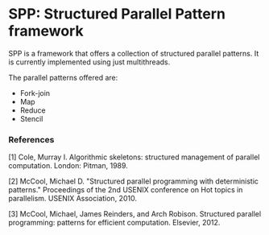 # SPP: Structured Parallel Pattern framework

SPP is a framework that offers a collection of structured parallel patterns.
It is currently implemented using just multithreads.

The parallel patterns offered are:
* Fork-join
* Map
* Reduce
* Stencil

### References

[1] Cole, Murray I. Algorithmic skeletons: structured management of parallel computation. London: Pitman, 1989.

[2] McCool, Michael D. "Structured parallel programming with deterministic patterns." Proceedings of the 2nd USENIX conference on Hot topics in parallelism. USENIX Association, 2010.

[3] McCool, Michael, James Reinders, and Arch Robison. Structured parallel programming: patterns for efficient computation. Elsevier, 2012.
